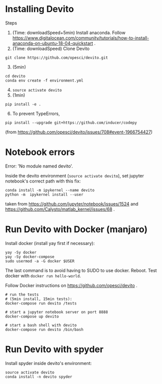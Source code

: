 ```
```
# Installing Devito

Steps
1. (Time: downloadSpeed+5min) Install anaconda. Follow https://www.digitalocean.com/community/tutorials/how-to-install-anaconda-on-ubuntu-18-04-quickstart .
2. (Time: downloadSpeed) Clone Devito 
```
git clone https://github.com/opesci/devito.git
```
3. (5min)
```
cd devito
conda env create -f environment.yml
```
4. `source activate devito`
5. (1min)
```
pip install -e .
```
6. To prevent TypeErrors, 
```
pip install --upgrade git+https://github.com/inducer/codepy
```
(from https://github.com/opesci/devito/issues/708#event-1966754427)

# Notebook errors

Error: 'No module named devito'.

Inside the devito environment (`source activate devito`), set jupyter notebook's correct path with this fix:
```
conda install -m ipykernel --name devito
python -m  ipykernel install --user
```
taken from https://github.com/jupyter/notebook/issues/1524 and https://github.com/Calysto/matlab_kernel/issues/68 .

# Run Devito with Docker (manjaro)

Install docker (install yay first if necessary):
```
yay -Sy docker
yay -Sy docker-compose
sudo usermod -a -G docker $USER
```
The last command is to avoid having to SUDO to use docker. Reboot. 
Test docker with `docker run hello-world`.

Follow Docker instructions on https://github.com/opesci/devito . 

```
# run the tests
# (5min install, 15min tests):
docker-compose run devito /tests

# start a jupyter notebook server on port 8888
docker-compose up devito

# start a bash shell with devito
docker-compose run devito /bin/bash
```

# Run Devito with spyder

Install spyder inside devito's environment:
```
source activate devito
conda install -n devito spyder
```



